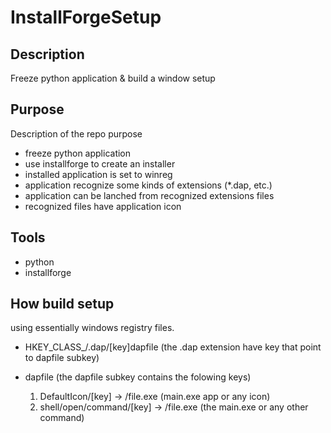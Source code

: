 # InstallForgeSetup

## Description

Freeze python application & build a window setup

## Purpose

Description of the repo purpose

- freeze python application
- use installforge to create an installer
- installed application is set to winreg
- application recognize some kinds of extensions (*.dap, etc.)
- application can be lanched from recognized extensions files
- recognized files have application icon

## Tools

- python
- installforge

## How build setup

using essentially windows registry files.

- HKEY_CLASS_/.dap/[key]dapfile (the .dap extension have key that point to dapfile subkey)
- dapfile (the dapfile subkey contains the folowing keys)

   1. DefaultIcon/[key] -> /file.exe (main.exe app or any icon)
   2. shell/open/command/[key] -> /file.exe (the main.exe or any other command)
